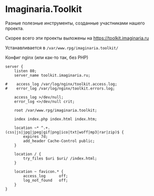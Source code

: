 # Imaginaria.Toolkit

Разные полезные инструменты, созданные участниками нашего проекта.

Скорее всего эти проекты выложены на https://toolkit.imaginaria.ru

Устанавливается в `/var/www.rpg/imaginaria.toolkit/`

Конфиг nginx (или как-то так, без PHP)

```
server {
    listen 80;
    server_name toolkit.imaginaria.ru;

#    access_log /var/log/nginx/toolkit.access.log;
#    error_log /var/log/nginx/toolkit.errors.log;

    access_log >/dev/null;
    error_log <>/dev/null crit;

    root /var/www.rpg/imaginaria.toolkit;

    index index.php index.html index.htm;

    location ~* ^.+.(css|js|jpg|jpeg|gif|png|ico|txt|woff|mp3|rar|zip)$ {
        expires 7d;
        add_header Cache-Control public;
    }

    location / {
        try_files $uri $uri/ /index.html;
    }

    location ~ favicon.* {
        access_log      off;
        log_not_found   off;
    }
}

```
